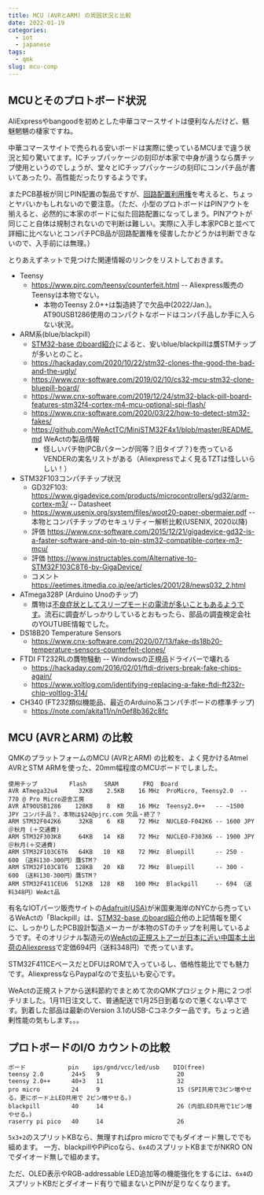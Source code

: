 ```yaml
---
title: MCU (AVRとARM) の周囲状況と比較
date: 2022-01-19
categories:
  - iot
  - japanese
tags:
  - qmk
slug: mcu-comp
---
```

## MCUとそのプロトボード状況

AliExpressやbangoodを初めとした中華コマースサイトは便利なんだけど、魑魅魍魎の棲家ですね。

中華コマースサイトで売られる安いボードは実際に使っているMCUまで違う状況と知り驚いてます。ICチップパッケージの刻印が本家で中身が違うなら贋チップ使用というのでしょうが、堂々とICチップパッケージの刻印にコンパチ品が書いてあったり、高性能だったりするようです。

またPCB基板が同じPIN配置の製品ですが、[回路配置利用権](https://ja.wikipedia.org/wiki/%E5%9B%9E%E8%B7%AF%E9%85%8D%E7%BD%AE%E5%88%A9%E7%94%A8%E6%A8%A9)を考えると、ちょっとヤバいかもしれないので要注意。（ただ、小型のプロトボードはPINアウトを揃えると、必然的に本家のボードに似た回路配置になってしまう。PINアウトが同じこと自体は規制されないので判断は難しい。実際に入手し本家PCBと並べて詳細に比べないとコンパチPCB品が回路配置権を侵害したかどうかは判断できないので、入手前には無理。）

とりあえずネットで見つけた関連情報のリンクをリストしておきます。

* Teensy
    * https://www.pjrc.com/teensy/counterfeit.html -- Aliexpress販売のTeensyは本物でない。
        * 本物のTeensy 2.0++は製造終了で欠品中(2022/Jan.)。AT90USB1286使用のコンパクトなボードはコンパチ品しか手に入らない状況。
* ARM系(blue/blackpill)
    * [STM32-base のboard紹介](https://stm32-base.org/boards/)によると、安いblue/blackpillは贋STMチップが多いとのこと。
    * https://hackaday.com/2020/10/22/stm32-clones-the-good-the-bad-and-the-ugly/
    * https://www.cnx-software.com/2019/02/10/cs32-mcu-stm32-clone-bluepill-board/
    * https://www.cnx-software.com/2019/12/24/stm32-black-pill-board-features-stm32f4-cortex-m4-mcu-optional-spi-flash/
    * https://www.cnx-software.com/2020/03/22/how-to-detect-stm32-fakes/
    * https://github.com/WeActTC/MiniSTM32F4x1/blob/master/README.md WeActの製品情報
        * 怪しいパチ物(PCBパターンが同等？旧タイプ？)を売っているVENDERの実名リストがある（Aliexpressでよく見るTZTは怪しいらしい！）
* STM32F103コンパチチップ状況
    * GD32F103: https://www.gigadevice.com/products/microcontrollers/gd32/arm-cortex-m3/ -- Datasheet
    * https://www.usenix.org/system/files/woot20-paper-obermaier.pdf -- 本物とコンパチチップのセキュリティー解析比較(USENIX, 2020以降)
    * 評価 https://www.cnx-software.com/2015/12/21/gigadevice-gd32-is-a-faster-software-and-pin-to-pin-stm32-compatible-cortex-m3-mcu/
    * 評価 https://www.instructables.com/Alternative-to-STM32F103C8T6-by-GigaDevice/
    * コメント https://eetimes.itmedia.co.jp/ee/articles/2001/28/news032_2.html
* ATmega328P (Arduino Unoのチップ)
    * 贋物は[不良症状としてスリープモードの電流が多いこともあるようです](https://www.youtube.com/watch?v=PlGycKwnsSw)。流石に調査がしっかりしているとおもったら、部品の調査検定会社のYOUTUBE情報でした。
* DS18B20 Temperature Sensors
    * https://www.cnx-software.com/2020/07/13/fake-ds18b20-temperature-sensors-counterfeit-clones/
* FTDI FT232RLの贋物騒動 -- Windowsの正規品ドライバーで壊れる
    * https://hackaday.com/2016/02/01/ftdi-drivers-break-fake-chips-again/
    * https://www.voltlog.com/identifying-replacing-a-fake-ftdi-ft232r-chip-voltlog-314/
* CH340 (FT232類似機能品、最近のArduino系コンパチボードの標準チップ)
    * https://note.com/akita11/n/n0ef8b362c8fc

## MCU (AVRとARM) の比較

QMKのプラットフォームのMCU (AVRとARM) の比較を、よく見かけるAtmel AVRとSTM ARMを使った、20mm幅程度のMCUボードでしました。

```
使用チップ         Flash     SRAM       FRQ  Board
AVR ATmega32u4      32KB    2.5KB    16 MHz  ProMicro, Teensy2.0  -- 770 @ Pro Micro遊舎工房
AVR AT90USB1286    128KB    8  KB    16 MHz  Teensy2.0++   -- ~1500 JPY コンパチ品？、本物は$24@pjrc.com 欠品・終了？
ARM STM32F042K6     32KB    6  KB    72 MHz  NUCLEO-F042K6 -- 1600 JPY＠秋月 (＋交通費)
ARM STM32F303K8     64KB   14  KB    72 MHz  NUCLEO-F303K6 -- 1900 JPY＠秋月(＋交通費)
ARM STM32F103C6T6   64KB   10  KB    72 MHz  Bluepill      -- 250 - 600　（送料130-300円）贋STM？
ARM STM32F103C8T6  128KB   20  KB    72 MHz  Bluepill      -- 300 - 600　（送料130-300円）贋STM？
ARM STM32F411CEU6  512KB  128  KB   100 MHz  Blackpill     -- 694 （送料348円）WeAct品
```

有名なIOTパーツ販売サイトの[Adafruit(USA)](https://www.adafruit.com/product/4877)が米国東海岸のNYCから売っているWeActの「Blackpill」は、[STM32-base のboard紹介](https://stm32-base.org/boards/)他の上記情報を聞くに、しっかりしたPCB設計製造メーカーが本物のSTのチップを利用しているようです。そのオリジナル製造元の[WeActの正規ストアーが日本に近い中国本土出荷のAliexpress](https://weactstudio.aliexpress.com/store/910567080)で定価694円（送料348円）で売っています。

STM32F411CEベースだとDFUはROMで入っているし、価格性能比ででも魅力です。AliexpressならPaypalなので支払いも安心です。

WeActの正規ストアから送料節約でまとめて次のQMKプロジェクト用に２つポチリました。1月11日注文して、普通配送で1月25日到着なので悪くない早さです。到着した部品は最新のVersion 3.1のUSB-Cコネクター品です。ちょっと過剰性能の気もします。。。

## プロトボードのI/O カウントの比較

```
ボード            pin    ips/gnd/vcc/led/usb    DIO(free)
teensy 2.0        24+5   9                      20
teensy 2.0++      40+3   11                     32
pro micro         24     9                      15 (SPI共用で3ピン増やせる。更にボード上LED共用で 2ピン増やせる。)
blackpill         40     14                     26 (内部LED共用で1ピン増やせる。)
raserry pi pico   40     14                     26
```

`5x3+2`のスプリットKBなら、無理すればpro microででもダイオード無しででも組めます。
一方、blackpillやPiPicoなら、`6x4`のスプリットKBまでがNKRO ONでダイオード無しで組めます。

ただ、OLED表示やRGB-addressable LED追加等の機能強化をするには、`6x4`のスプリットKBだとダイオード有りで組まないとPINが足りなくなります。

<!-- vim: se ai: -->

